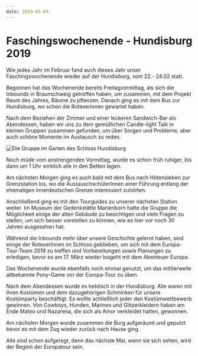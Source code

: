 ```yaml
---
date: 2019-03-03
---
```

# Faschingswochenende - Hundisburg 2019
Wie jedes Jahr im Februar fand auch dieses Jahr unser Faschingswochenende wieder
auf der Hundisburg, vom 22.- 24.02 statt.

Begonnen hat das Wochenende bereits Freitagvormittag, als sich die Inbounds in
Braunschweig getroffen haben, um zusammen, mit dem Projekt Baum des Jahres,
Bäume zu pflanzen. Danach ging es mit dem Bus zur Hundisburg, wo schon die
RotexerInnen gewartet haben.

Nach dem Beziehen der Zimmer und einer leckeren Sandwich-Bar als Abendessen,
haben wir uns zu dem gemütlichen Candle-light Talk in kleinen Gruppen zusammen
gefunden, um über Sorgen und Probleme, aber auch schöne Momente im Austausch
zu reden.

![Die Gruppe im Garten des Schloss Hundisburg](/img/2019-hundisburg.jpg)

Noch müde vom anstrengenden Vormittag, wurde es schon früh ruhiger, bis dann
um 1 Uhr wirklich alle in den Betten lagen.

Am nächsten Morgen ging es auch bald mit dem Bus nach Hötensleben zur
Grenzstation los, wo die AustauschschülerInnen einer Führung entlang der
ehemaligen innerdeutschen Grenze interessiert zuhörten.

Anschließend ging es mit den Tourguides zu unserer nächsten Station weiter. Im
Museum der Gedenkstätte Marienborn hatte die Gruppe die Möglichkeit einige der
alten Gebäude zu besichtigen und viele Fragen zu stellen, um sich besser
vorstellen zu können, wie es hier vor noch 30 Jahren ausgesehen hat.

Während die Inbounds mehr über unsere Geschichte gelernt haben, sind einige
der RotexerInnen im Schloss geblieben, um sich mit dem Europa-Tour-Team 2019 zu
treffen und Vorbereitungen sowie Planungen zu erledigen, bevor es am 17. März
wieder losgeht mit dem Abenteuer Europa.

Das Wochenende wurde ebenfalls noch einmal genutzt, um das mittlerweile
altbekannte Pony-Game vor der Europa-Tour zu üben.

Nach dem Abendessen wurde es hektisch in der Hundisburg. Alle waren mit ihren
Kostümen und dem dazugehörigen Schminken für unsere Kostümparty
beschäftigt. Es wollte schließlich jeder den Kostümwettbewerb gewinnen. Von
Cowboys, Hunden, Marines und Glitzerkleidern haben am Ende Mateo und Nazarena,
die sich als Amor verkleidet hatten, gewonnen.

Am nächsten Morgen wurde zusammen die Burg aufgeräumt und geputzt bevor es mit
dem Zug wieder zurück nach Hause ging.

Alle sind schon aufgeregt, denn das nächste Mal, wenn sie sich sehen, wird der
Beginn der Europatour sein.